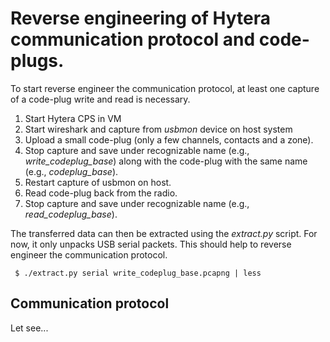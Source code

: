 # Reverse engineering of Hytera communication protocol and code-plugs.

To start reverse engineer the communication protocol, at least one capture of a code-plug write and read is necessary.

  1. Start Hytera CPS in VM
  2. Start wireshark and capture from *usbmon* device on host system
  3. Upload a small code-plug (only a few channels, contacts and a zone).
  4. Stop capture and save under recognizable name (e.g., *write_codeplug_base*) along with the code-plug with the same name (e.g., *codeplug_base*).
  5. Restart capture of usbmon on host.
  6. Read code-plug back from the radio.
  7. Stop capture and save under recognizable name (e.g., *read_codeplug_base*).

The transferred data can then be extracted using the *extract.py* script. For now, it only unpacks 
USB serial packets. This should help to reverse engineer the communication protocol. 

```
 $ ./extract.py serial write_codeplug_base.pcapng | less
```

## Communication protocol
Let see...
